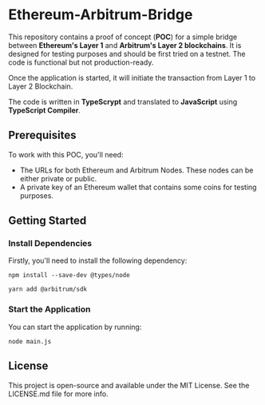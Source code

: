 # Ethereum-Arbitrum-Bridge

This repository contains a proof of concept (**POC**) for a simple bridge between **Ethereum's Layer 1** and **Arbitrum's Layer 2 blockchains**. It is designed for testing purposes and should be first tried on a testnet. The code is functional but not production-ready.

Once the application is started, it will initiate the transaction from Layer 1 to Layer 2 Blockchain.

The code is written in **TypeScrypt** and translated to **JavaScript** using **TypeScript Compiler**.

## Prerequisites
To work with this POC, you'll need:

 - The URLs for both Ethereum and Arbitrum Nodes. These nodes can be either private or public.
 - A private key of an Ethereum wallet that contains some coins for testing purposes.

## Getting Started

### Install Dependencies
Firstly, you'll need to install the following dependency:
```
npm install --save-dev @types/node
```
```
yarn add @arbitrum/sdk
```

### Start the Application
You can start the application by running:

```
node main.js
```

## License
This project is open-source and available under the MIT License. See the LICENSE.md file for more info.
